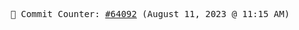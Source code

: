 <p align="center">
    <samp>
        📮 Commit Counter: <a href="https://github.com/Javascript-void0/Javascript-void0/commits/main">#64092</a> (August 11, 2023 @ 11:15 AM)
    </samp>
</p>